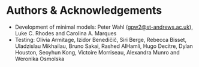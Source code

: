 Authors & Acknowledgements
==========================

- Development of minimal models: Peter Wahl (gpw2@st-andrews.ac.uk), Luke C. Rhodes and Carolina A. Marques
- Testing: Olivia Armitage, Izidor Benedičič, Siri Berge, Rebecca Bisset, Uladzislau Mikhailau, Bruno Sakai, Rashed AlHamli, Hugo Decitre, Dylan Houston, Seoyhun Kong, Victoire Morriseau, Alexandra Munro and Weronika Osmolska


